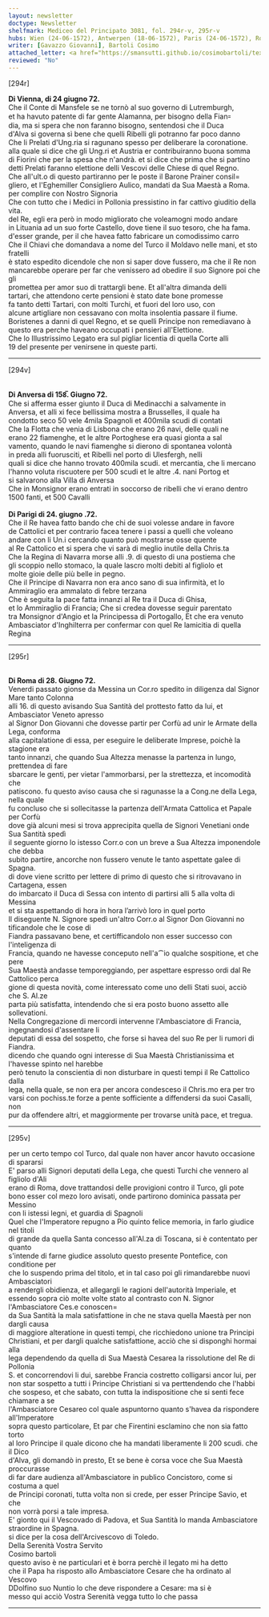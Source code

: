 ```yaml
---
layout: newsletter
doctype: Newsletter
shelfmark: Mediceo del Principato 3081, fol. 294r-v, 295r-v
hubs: Wien (24-06-1572), Antwerpen (18-06-1572), Paris (24-06-1572), Roma (28-06-1572)
writer: [Gavazzo Giovanni], Bartoli Cosimo
attached_letter: <a href="https://smansutti.github.io/cosimobartoli/texts/2981_038/">2981_038</a>
reviewed: "No"
---
```


[294r]  
  
  
<strong>Di Vienna, di 24 giugno 72.</strong>  
Che il Conte di Mansfele se ne tornò al suo governo di Lutremburgh,  
et ha havuto patente di far gente Alamanna, per bisogno della Fian꞊  
dia, ma si spera che non faranno bisogno, sentendosi che il Duca  
d'Alva si governa sì bene che quelli Ribelli gli potranno far poco danno  
Che li Prelati d'Ung.ria si ragunano spesso per deliberare la coronatione.  
alla quale si dice che gli Ung.ri et Austria er contribuiranno buona somma  
di Fiorini che per la spesa che n'andrà. et si dice che prima che si partino  
detti Prelati faranno elettione delli Vescovi delle Chiese di quel Regno.  
Che all'ult.o di questo partiranno per le poste il Barone Prainer consil=  
gliero, et l'Eghemiller Consigliero Aulico, mandati da Sua Maestà a Roma.  
per complire con Nostro Signoria  
Che con tutto che i Medici in Pollonia pressistino in far cattivo giuditio della vita.  
del Re, egli era però in modo migliorato che voleamogni modo andare  
in Lituania ad un suo forte Castello, dove tiene il suo tesoro, che ha fama.  
d'esser grande, per il che havea fatto fabricare un comodissimo carro  
Che il Chiavi che domandava a nome del Turco il Moldavo nelle mani, et sto fratelli  
è stato espedito dicendole che non si saper dove fussero, ma che il Re non  
mancarebbe operare per far che venissero ad obedire il suo Signore poi che gli  
promettea per amor suo di trattargli bene. Et all'altra dimanda delli  
tartari, che attendono certe pensioni è stato date bone promesse  
fa tanto detti Tartari, con molti Turchi, et fuori del loro uso, con  
alcune artigliare non cessavano con molta insolentia passare il fiume.  
Boristenes a danni di quel Regno, et se quelli Principe non remediavano à  
questo era perche haveano occupati i pensieri all'Elettione.  
Che lo Illustrissimo Legato era sul pigliar licentia di quella Corte alli  
19 del presente per venirsene in queste parti.  
  
---  

[294v]  
  
  
<br/><strong>Di Anversa di 158̅. Giugno 72.</strong>  
Che si afferma esser giunto il Duca di Medinacchi a salvamente in  
Anversa, et alli xi fece bellissima mostra a Brusselles, il quale ha  
condotto seco 50 vele 4mila Spagnoli et 400mila scudi di contati  
Che la Flotta che venia di Lisbona che erano 26 navi, delle quali ne  
erano 22 fiamenghe, et le altre Portoghese era quasi gionta a sal  
vamento, quando le navi fiamenghe si dierono di spontanea volontà  
in preda alli fuorusciti, et Ribelli nel porto di Ulesfergh, nelli  
quali si dice che hanno trovato 400mila scudi. et mercantia, che li mercano  
l'hanno voluta riscuotere per 500 scudi et le altre .4. nani Portog et  
si salvarono alla Villa di Anversa  
Che in Monsignor erano entrati in soccorso de ribelli che vi erano dentro  
1500 fanti, et 500 Cavalli  
<br/><strong>Di Parigi di 24. giugno .72.</strong>  
Che il Re havea fatto bando che chi de suoi volesse andare in favore  
de Cattolici et per contrario facea tenere i passi a quelli che voleano  
andare con li Un.i cercando quanto può mostrarse osse quente  
al Re Cattolico et si spera che vi sarà di meglio inutile della Chris.ta  
Che la Regina di Navarra morse alli .9. di questo di una postiema che  
gli scoppio nello stomaco, la quale lascro molti debiti al figliolo et  
molte gioie delle più belle in pegno.  
Che il Principe di Navarra non era anco sano di sua infirmità, et lo  
Ammiraglio era ammalato di febre terzana  
Che è seguita la pace fatta innanzi al Re tra il Duca di Ghisa,  
et lo Ammiraglio di Francia; Che si credea dovesse seguir parentato  
tra Monsignor d'Angio et la Principessa di Portogallo, Et che era venuto  
Ambasciator d'Inghilterra per confermar con quel Re lamicitia di quella Regina  
  
---  

[295r]  
  
  
<br/><strong>Di Roma di 28. Giugno 72.</strong>  
Venerdi passato gionse da Messina un Cor.ro spedito in diligenza dal Signor Mare tanto Colonna  
alli 16. di questo avisando Sua Santità del prottesto fatto da lui, et Ambasciator Veneto apresso  
al Signor Don Giovanni che dovesse partir per Corfù ad unir le Armate della Lega, conforma  
alla capitalatione di essa, per eseguire le deliberate Imprese, poichè la stagione era  
tanto innanzi, che quando Sua Altezza menasse la partenza in lungo, prettendea di fare  
sbarcare le genti, per vietar l'ammorbarsi, per la strettezza, et incomodità che  
patiscono. fu questo aviso causa che si ragunasse la a Cong.ne della Lega, nella quale  
fu concluso che si sollecitasse la partenza dell'Armata Cattolica et Papale per Corfù  
dove già alcuni mesi si trova apprecipita quella de Signori Venetiani onde Sua Santità spedì  
il seguente giorno lo istesso Corr.o con un breve a Sua Altezza imponendole che debba  
subito partire, ancorche non fussero venute le tanto aspettate galee di Spagna.  
di dove viene scritto per lettere di primo di questo che si ritrovavano in Cartagena, essen  
do imbarcato il Duca di Sessa con intento di partirsi alli 5 alla volta di Messina  
et si sta aspettando di hora in hora l’arrivò loro in quel porto  
Il diseguente N. Signore spedì un'altro Corr.o al Signor Don Giovanni no tificandole che le cose di  
Fiandra passavano bene, et certifficandolo non esser successo con l'inteligenza di  
Francia, quando ne havesse conceputo nell'a⁀io qualche sospitione, et che pere  
Sua Maestà andasse temporeggiando, per aspettare espresso ordi dal Re Cattolico perca  
gione di questa novità, come interessato come uno delli Stati suoi, acciò che S. Al.ze  
parta più satisfatta, intendendo che si era posto buono assetto alle sollevationi.  
Nella Congregazione di mercordi intervenne l'Ambasciatore di Francia, ingegnandosi d'assentare li  
deputati di essa del sospetto, che forse si havea del suo Re per li rumori di Fiandra.  
dicendo che quando ogni interesse di Sua Maestà Christianissima et l'havesse spinto nel harebbe  
però tenuto la conscientia di non disturbare in questi tempi il Re Cattolico dalla  
lega, nella quale, se non era per ancora condesceso il Chris.mo era per tro  
varsi con pochiss.te forze a pente sofficiente a diffendersi da suoi Casalli, non  
pur da offendere altri, et maggiormente per trovarse unità pace, et tregua.  
  
---  

[295v]  
  
  
per un certo tempo col Turco, dal quale non haver ancor havuto occasione di spararsi  
E' parso alli Signori deputati della Lega, che questi Turchi che vennero al figliolo d'Ali  
erano di Roma, dove trattandosi delle provigioni contro il Turco, gli pote  
bono esser col mezo loro avisati, onde partirono dominica passata per Messino  
con li istessi legni, et guardia di Spagnoli  
Quel che l'Imperatore repugno a Pio quinto felice memoria, in farlo giudice nel titoli  
di grande da quella Santa concesso all'Al.za di Toscana, si è contentato per quanto  
s'intende di farne giudice assoluto questo presente Pontefice, con conditione per  
che lo suspendo prima del titolo, et in tal caso poi gli rimandarebbe nuovi Ambasciatori  
a rendergli obidienza, et allegargli le ragioni dell'autorità Imperiale, et  
essendo sopra ciò molte volte stato al contrasto con N. Signor l'Ambasciatore Ces.e conoscen=  
da Sua Santità la mala satisfattione in che ne stava quella Maestà per non dargli causa  
di maggiore alteratione in questi tempi, che ricchiedono unione tra Principi  
Christiani, et per dargli qualche satisfattione, acciò che si disponghi hormai alla  
lega dependendo da quella di Sua Maestà Cesarea la rissolutione del Re di Pollonia  
S. et concorrendovi li dui, sarebbe Francia costretto colligarsi ancor lui, per  
non star sospetto a tutti i Principe Christiani si va perttendendo che l'habbi  
che sospeso, et che sabato, con tutta la indispositione che si senti fece chiamare a se  
l'Ambasciatore Cesareo col quale aspuntorno quanto s'havea da rispondere all'Imperatore  
sopra questo particolare, Et par che Firentini esclamino che non sia fatto torto  
al loro Principe il quale dicono che ha mandati liberamente li 200 scudi. che il Dico  
d'Alva, gli domandò in presto, Et se bene è corsa voce che Sua Maestà proccurasse  
di far dare audienza all'Ambasciatore in publico Concistoro, come si costuma a quel  
de Principi coronati, tutta volta non si crede, per esser Principe Savio, et che  
non vorrà porsi a tale impresa.  
E' gionto qui il Vescovado di Padova, et Sua Santità lo manda Ambasciatore straordine in Spagna.  
si dice per la cosa dell'Arcivescovo di Toledo.  
Della Serenità Vostra Servito  
Cosimo bartoli  
questo aviso è ne particulari et è borra perchè il legato mi ha detto  
che il Papa ha risposto allo Ambasciatore Cesare che ha ordinato al Vescovo  
DDolfino suo Nuntio lo che deve rispondere a Cesare: ma si è  
messo qui acciò Vostra Serenità vegga tutto lo che passa  
  
---  

